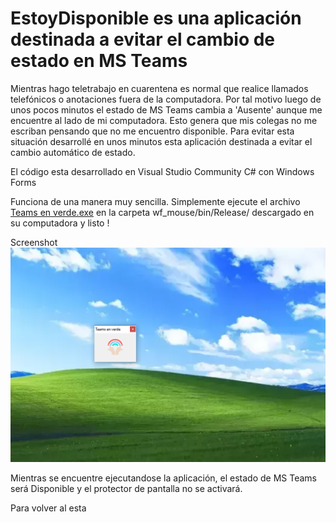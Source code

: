 # EstoyDisponible es una aplicación destinada a evitar el cambio de estado en MS Teams

Mientras hago teletrabajo en cuarentena es normal que realice llamados telefónicos o anotaciones fuera de la computadora. Por tal motivo luego de unos pocos minutos el estado de MS Teams cambia a 'Ausente' aunque me encuentre al lado de mi computadora. Esto genera que mis colegas no me escriban pensando que no me encuentro disponible.
Para evitar esta situación desarrollé en unos minutos esta aplicación destinada a evitar el cambio automático de estado.

El código esta desarrollado en Visual Studio Community C# con Windows Forms

Funciona de una manera muy sencilla. Simplemente ejecute el archivo [Teams en verde.exe](https://github.com/leonelcra/EstoyDisponible/blob/master/WF_mouse/bin/Release/Teams%20en%20verde.exe) en la carpeta wf_mouse/bin/Release/ descargado en su computadora y listo !

Screenshot
![Interface gráfica de la aplicación](EstoyDisponibleScreenshot.png)

Mientras se encuentre ejecutandose la aplicación, el estado de MS Teams será Disponible y el protector de pantalla no se activará.

Para volver al esta

